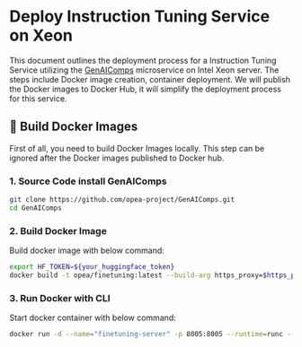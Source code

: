 # Deploy Instruction Tuning Service on Xeon

This document outlines the deployment process for a Instruction Tuning Service utilizing the [GenAIComps](https://github.com/opea-project/GenAIComps.git) microservice on Intel Xeon server. The steps include Docker image creation, container deployment. We will publish the Docker images to Docker Hub, it will simplify the deployment process for this service.

## 🚀 Build Docker Images

First of all, you need to build Docker Images locally. This step can be ignored after the Docker images published to Docker hub.

### 1. Source Code install GenAIComps

```bash
git clone https://github.com/opea-project/GenAIComps.git
cd GenAIComps
```

### 2. Build Docker Image

Build docker image with below command:

```bash
export HF_TOKEN=${your_huggingface_token}
docker build -t opea/finetuning:latest --build-arg https_proxy=$https_proxy --build-arg http_proxy=$http_proxy --build-arg HF_TOKEN=$HF_TOKEN -f comps/finetuning/docker/Dockerfile_cpu .
```

### 3. Run Docker with CLI

Start docker container with below command:

```bash
docker run -d --name="finetuning-server" -p 8005:8005 --runtime=runc --ipc=host -e http_proxy=$http_proxy -e https_proxy=$https_proxy opea/finetuning:latest
```
